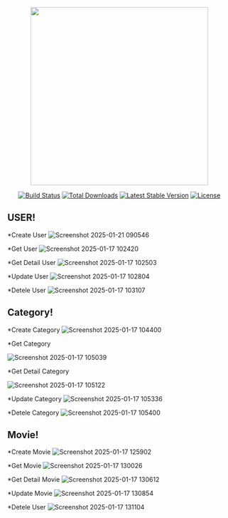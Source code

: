 <p align="center"><a href="https://laravel.com" target="_blank"><img src="https://raw.githubusercontent.com/laravel/art/master/logo-lockup/5%20SVG/2%20CMYK/1%20Full%20Color/laravel-logolockup-cmyk-red.svg" width="400"></a></p>

<p align="center">
<a href="https://travis-ci.org/laravel/framework"><img src="https://travis-ci.org/laravel/framework.svg" alt="Build Status"></a>
<a href="https://packagist.org/packages/laravel/framework"><img src="https://img.shields.io/packagist/dt/laravel/framework" alt="Total Downloads"></a>
<a href="https://packagist.org/packages/laravel/framework"><img src="https://img.shields.io/packagist/v/laravel/framework" alt="Latest Stable Version"></a>
<a href="https://packagist.org/packages/laravel/framework"><img src="https://img.shields.io/packagist/l/laravel/framework" alt="License"></a>
</p>


## USER!
*Create User
![Screenshot 2025-01-21 090546](https://github.com/user-attachments/assets/0fcd1efd-bbed-419b-8d80-5e0bf8e5c541)


*Get User
![Screenshot 2025-01-17 102420](https://github.com/user-attachments/assets/141d2f1c-48f6-4db2-afa0-3d3a47bcae75)


*Get Detail User
![Screenshot 2025-01-17 102503](https://github.com/user-attachments/assets/82e982e0-0ae8-4339-b858-b31bb3e3429f)


*Update User
![Screenshot 2025-01-17 102804](https://github.com/user-attachments/assets/547ad208-21f8-4e32-a5ce-fd20c7b5ec03)


*Detele User
![Screenshot 2025-01-17 103107](https://github.com/user-attachments/assets/ea415e50-5b22-4940-957f-1389996f8b20)


## Category!
*Create Category
![Screenshot 2025-01-17 104400](https://github.com/user-attachments/assets/1eef3541-4f87-42c4-8dea-5b60b9a12326)



*Get Category

![Screenshot 2025-01-17 105039](https://github.com/user-attachments/assets/689399df-ea33-48fe-9253-d446fb16022c)


*Get Detail Category

![Screenshot 2025-01-17 105122](https://github.com/user-attachments/assets/0fd979ee-c059-4d12-8f15-4cc2107f2a22)


*Update Category
![Screenshot 2025-01-17 105336](https://github.com/user-attachments/assets/8bd89e79-2078-484e-bded-0ea7e076ab98)


*Detele Category
![Screenshot 2025-01-17 105400](https://github.com/user-attachments/assets/58dbf168-a950-4499-9f81-b1f1a5e8c11d)



## Movie!
*Create Movie
![Screenshot 2025-01-17 125902](https://github.com/user-attachments/assets/9d8b9019-9fa7-4c2f-9f6a-3a5bcb5205d5)


*Get Movie
![Screenshot 2025-01-17 130026](https://github.com/user-attachments/assets/62eb7882-eb8c-419d-bf06-522ff9affd67)


*Get Detail Movie
![Screenshot 2025-01-17 130612](https://github.com/user-attachments/assets/ea3b5c62-b0ce-4558-a389-1ebe21b93a1d)


*Update Movie
![Screenshot 2025-01-17 130854](https://github.com/user-attachments/assets/b432b0c0-783d-4386-a710-93fec06396d6)


*Detele User
![Screenshot 2025-01-17 131104](https://github.com/user-attachments/assets/4097829d-b528-43fe-8778-23cc08e917aa)


